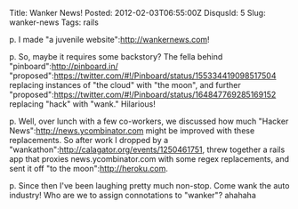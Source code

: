 Title: Wanker News!
Posted: 2012-02-03T06:55:00Z
DisqusId: 5
Slug: wanker-news
Tags:
    rails

p. I made "a juvenile website":http://wankernews.com!

p. So, maybe it requires some backstory? The fella behind "pinboard":http://pinboard.in/ "proposed":https://twitter.com/#!/Pinboard/status/155334419098517504 replacing instances of "the cloud" with "the moon", and further "proposed":https://twitter.com/#!/Pinboard/status/164847769285169152 replacing "hack" with "wank." Hilarious!

p. Well, over lunch with a few co-workers, we discussed how much "Hacker News":http://news.ycombinator.com might be improved with these replacements. So after work I dropped by a "wankathon":http://calagator.org/events/1250461751, threw together a rails app that proxies news.ycombinator.com with some regex replacements, and sent it off "to the moon":http://heroku.com.

p. Since then I've been laughing pretty much non-stop. Come wank the auto industry! Who are we to assign connotations to "wanker"? ahahaha
